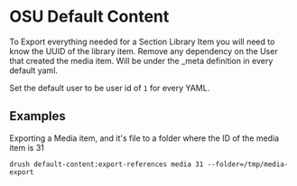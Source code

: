 # OSU Default Content

To Export everything needed for a Section Library Item you will need to know the UUID of the library item.
Remove any dependency on the User that created the media item. Will be under the _meta definition in every default yaml.

Set the default user to be user id of `1` for every YAML.

## Examples

Exporting a Media item, and it's file to a folder where the ID of the media item is 31

```shell
drush default-content:export-references media 31 --folder=/tmp/media-export
```


